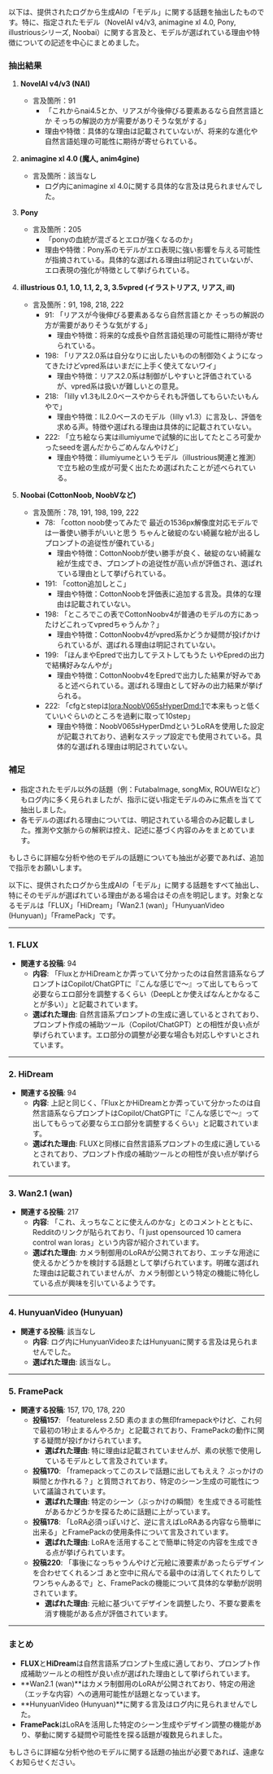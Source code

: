 以下は、提供されたログから生成AIの「モデル」に関する話題を抽出したものです。特に、指定されたモデル（NovelAI v4/v3, animagine xl 4.0, Pony, illustriousシリーズ, Noobai）に関する言及と、モデルが選ばれている理由や特徴についての記述を中心にまとめました。

### 抽出結果

1. **NovelAI v4/v3 (NAI)**
   - 言及箇所：91
     - 「これからnai4.5とか、リアスが今後伸びる要素あるなら自然言語とか そっちの解説の方が需要がありそうな気がする」
     - 理由や特徴：具体的な理由は記載されていないが、将来的な進化や自然言語処理の可能性に期待が寄せられている。

2. **animagine xl 4.0 (魔人, anim4gine)**
   - 言及箇所：該当なし
     - ログ内にanimagine xl 4.0に関する具体的な言及は見られませんでした。

3. **Pony**
   - 言及箇所：205
     - 「ponyの血統が混ざるとエロが強くなるのか」
     - 理由や特徴：Pony系のモデルがエロ表現に強い影響を与える可能性が指摘されている。具体的な選ばれる理由は明記されていないが、エロ表現の強化が特徴として挙げられている。

4. **illustrious 0.1, 1.0, 1.1, 2, 3, 3.5vpred (イラストリアス, リアス, ill)**
   - 言及箇所：91, 198, 218, 222
     - 91: 「リアスが今後伸びる要素あるなら自然言語とか そっちの解説の方が需要がありそうな気がする」
       - 理由や特徴：将来的な成長や自然言語処理の可能性に期待が寄せられている。
     - 198: 「リアス2.0系は自分なりに出したいものの制御効くようになってきたけどvpred系はいまだに上手く使えてないワイ」
       - 理由や特徴：リアス2.0系は制御がしやすいと評価されているが、vpred系は扱いが難しいとの意見。
     - 218: 「lilly v1.3もIL2.0ベースやからそれも評価してもらいたいもんやで」
       - 理由や特徴：IL2.0ベースのモデル（lilly v1.3）に言及し、評価を求める声。特徴や選ばれる理由は具体的に記載されていない。
     - 222: 「立ち絵なら実はillumiyumeで試験的に出してたところ可愛かったseedを選んだからごめんなんやけど」
       - 理由や特徴：illumiyumeというモデル（illustrious関連と推測）で立ち絵の生成が可愛く出たため選ばれたことが述べられている。

5. **Noobai (CottonNoob, NoobVなど)**
   - 言及箇所：78, 191, 198, 199, 222
     - 78: 「cotton noob使ってみたで 最近の1536px解像度対応モデルでは一番使い勝手がいいと思う ちゃんと破綻のない綺麗な絵が出るしプロンプトの追従性が優れている」
       - 理由や特徴：CottonNoobが使い勝手が良く、破綻のない綺麗な絵が生成でき、プロンプトの追従性が高い点が評価され、選ばれている理由として挙げられている。
     - 191: 「cotton追加しとこ」
       - 理由や特徴：CottonNoobを評価表に追加する言及。具体的な理由は記載されていない。
     - 198: 「ところでこの表でCottonNoobv4が普通のモデルの方にあったけどこれってvpredちゃうんか？」
       - 理由や特徴：CottonNoobv4がvpred系かどうか疑問が投げかけられているが、選ばれる理由は明記されていない。
     - 199: 「ほんまやEpredで出力してテストしてもうた いやEpredの出力で結構好みなんやが」
       - 理由や特徴：CottonNoobv4をEpredで出力した結果が好みであると述べられている。選ばれる理由として好みの出力結果が挙げられる。
     - 222: 「cfgとstepは<lora:NoobV065sHyperDmd:1>で本来もっと低くていいぐらいのところを過剰に取って10step」
       - 理由や特徴：NoobV065sHyperDmdというLoRAを使用した設定が記載されており、過剰なステップ設定でも使用されている。具体的な選ばれる理由は明記されていない。

### 補足
- 指定されたモデル以外の話題（例：FutabaImage, songMix, ROUWEIなど）もログ内に多く見られましたが、指示に従い指定モデルのみに焦点を当てて抽出しました。
- 各モデルの選ばれる理由については、明記されている場合のみ記載しました。推測や文脈からの解釈は控え、記述に基づく内容のみをまとめています。

もしさらに詳細な分析や他のモデルの話題についても抽出が必要であれば、追加で指示をお願いします。

以下に、提供されたログから生成AIの「モデル」に関する話題をすべて抽出し、特にそのモデルが選ばれている理由がある場合はその点を明記します。対象となるモデルは「FLUX」「HiDream」「Wan2.1 (wan)」「HunyuanVideo (Hunyuan)」「FramePack」です。

---

### 1. FLUX
- **関連する投稿**: 94
  - **内容**: 「FluxとかHiDreamとか弄っていて分かったのは自然言語系ならプロンプトはCopilot/ChatGPTに『こんな感じで〜』って出してもらって必要ならエロ部分を調整するくらい（DeepLとか使えばなんとかなることが多い）」と記載されています。
  - **選ばれた理由**: 自然言語系プロンプトの生成に適しているとされており、プロンプト作成の補助ツール（Copilot/ChatGPT）との相性が良い点が挙げられています。エロ部分の調整が必要な場合も対応しやすいとされています。

---

### 2. HiDream
- **関連する投稿**: 94
  - **内容**: 上記と同じく、「FluxとかHiDreamとか弄っていて分かったのは自然言語系ならプロンプトはCopilot/ChatGPTに『こんな感じで〜』って出してもらって必要ならエロ部分を調整するくらい」と記載されています。
  - **選ばれた理由**: FLUXと同様に自然言語系プロンプトの生成に適しているとされており、プロンプト作成の補助ツールとの相性が良い点が挙げられています。

---

### 3. Wan2.1 (wan)
- **関連する投稿**: 217
  - **内容**: 「これ、えっちなことに使えんのかな」とのコメントとともに、Redditのリンクが貼られており、「I just opensourced 10 camera control wan loras」という内容が紹介されています。
  - **選ばれた理由**: カメラ制御用のLoRAが公開されており、エッチな用途に使えるかどうかを検討する話題として挙げられています。明確な選ばれた理由は記載されていませんが、カメラ制御という特定の機能に特化している点が興味を引いているようです。

---

### 4. HunyuanVideo (Hunyuan)
- **関連する投稿**: 該当なし
  - **内容**: ログ内にHunyuanVideoまたはHunyuanに関する言及は見られませんでした。
  - **選ばれた理由**: 該当なし。

---

### 5. FramePack
- **関連する投稿**: 157, 170, 178, 220
  - **投稿157**: 「featureless 2.5D 素のままの無印framepackやけど、これ何で最初の1秒止まるんやろか」と記載されており、FramePackの動作に関する疑問が投げかけられています。
    - **選ばれた理由**: 特に理由は記載されていませんが、素の状態で使用しているモデルとして言及されています。
  - **投稿170**: 「framepackってこのスレで話題に出してもええ？ ぶっかけの瞬間とか作れる？」と質問されており、特定のシーン生成の可能性について議論されています。
    - **選ばれた理由**: 特定のシーン（ぶっかけの瞬間）を生成できる可能性があるかどうかを探るために話題に上がっています。
  - **投稿178**: 「LoRA必須っぽいけど、逆に言えばLoRAある内容なら簡単に出来る」とFramePackの使用条件について言及されています。
    - **選ばれた理由**: LoRAを活用することで簡単に特定の内容を生成できる点が挙げられています。
  - **投稿220**: 「事後になっちゃうんやけど元絵に液要素があったらデザインを合わせてくれるンゴ あと空中に飛んでる最中のは消してくれたりしてワンちゃんあるで」と、FramePackの機能について具体的な挙動が説明されています。
    - **選ばれた理由**: 元絵に基づいてデザインを調整したり、不要な要素を消す機能がある点が評価されています。

---

### まとめ
- **FLUX**と**HiDream**は自然言語系プロンプト生成に適しており、プロンプト作成補助ツールとの相性が良い点が選ばれた理由として挙げられています。
- **Wan2.1 (wan)**はカメラ制御用のLoRAが公開されており、特定の用途（エッチな内容）への適用可能性が話題となっています。
- **HunyuanVideo (Hunyuan)**に関する言及はログ内に見られませんでした。
- **FramePack**はLoRAを活用した特定のシーン生成やデザイン調整の機能があり、挙動に関する疑問や可能性を探る話題が複数見られました。

もしさらに詳細な分析や他のモデルに関する話題の抽出が必要であれば、遠慮なくお知らせください。

